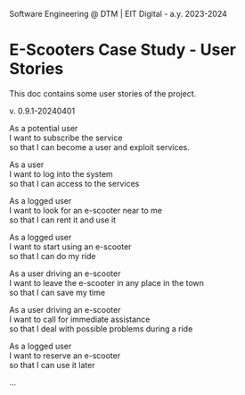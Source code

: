 Software Engineering @ DTM | EIT Digital - a.y. 2023-2024 

# E-Scooters Case Study - User Stories #

This doc contains some user stories of the project.

v. 0.9.1-20240401


As a potential user  
I want to subscribe the service  
so that I can become a user and exploit services.  

As a user  
I want to log into the system  
so that I can access to the services

As a logged user  
I want to look for an e-scooter near to me  
so that I can rent it and use it  

As a logged user   
I want to start using an e-scooter  
so that I can do my ride

As a user driving an e-scooter  
I want to leave the e-scooter in any place in the town  
so that I can save my time 

As a user driving an e-scooter  
I want to call for immediate assistance  
so that I deal with possible problems during a ride

As a logged user   
I want to reserve an e-scooter  
so that I can use it later

...











